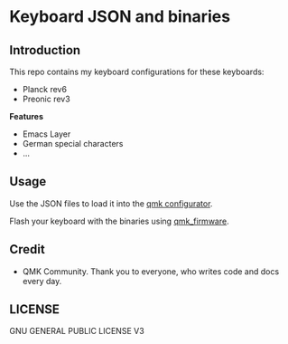 # Keyboard JSON and binaries


## Introduction

This repo contains my keyboard configurations for these keyboards: 

- Planck rev6
- Preonic rev3

**Features**

- Emacs Layer
- German special characters
- ...

## Usage

Use the JSON files to load it into the [qmk configurator](https://config.qmk.fm/).

Flash your keyboard with the binaries using [qmk_firmware](https://github.com/qmk/qmk_firmware/).

## Credit

- QMK Community. Thank you to everyone, who writes code and docs every day.


## LICENSE

GNU GENERAL PUBLIC LICENSE V3
